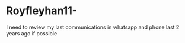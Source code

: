 # Royfleyhan11-
I need to review my last communications in whatsapp and phone last  2 years ago if possible
